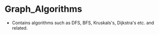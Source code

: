 # Graph_Algorithms 
- Contains algorithms such as DFS, BFS, Kruskals's, Dijkstra's etc. and related. 
